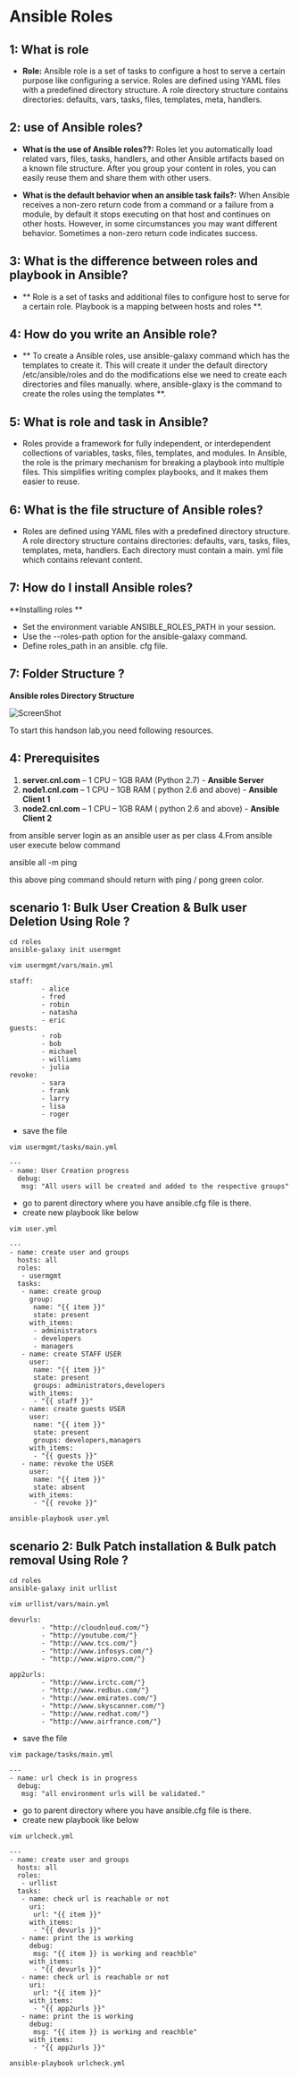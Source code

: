 # Ansible Roles

## 1: What is role
-  **Role:** Ansible role is a set of tasks to configure a host to serve a certain purpose like configuring a service. Roles are defined using YAML files with a predefined directory structure. A role directory structure contains directories: defaults, vars, tasks, files, templates, meta, handlers.

## 2: use of Ansible roles?
 - **What is the use of Ansible roles??:** Roles let you automatically load related vars, files, tasks, handlers, and other Ansible artifacts based on a known file structure. After you group your content in roles, you can easily reuse them and share them with other users.
 
 - **What is the default behavior when an ansible task fails?:** When Ansible receives a non-zero return code from a command or a failure from a module, by default it stops executing on that host and continues on other hosts. However, in some circumstances you may want different behavior. Sometimes a non-zero return code indicates success.
 
## 3: What is the difference between roles and playbook in Ansible?
- ** Role is a set of tasks and additional files to configure host to serve for a certain role. Playbook is a mapping between hosts and roles **.

## 4: How do you write an Ansible role?
- ** To create a Ansible roles, use ansible-galaxy command which has the templates to create it. This will create it under the default directory /etc/ansible/roles and do the modifications else we need to create each directories and files manually. where, ansible-glaxy is the command to create the roles using the templates **.

## 5: What is role and task in Ansible?

- Roles provide a framework for fully independent, or interdependent collections of variables, tasks, files, templates, and modules. In Ansible, the role is the primary mechanism for breaking a playbook into multiple files. This simplifies writing complex playbooks, and it makes them easier to reuse.

## 6: What is the file structure of Ansible roles?
- Roles are defined using YAML files with a predefined directory structure. A role directory structure contains directories: defaults, vars, tasks, files, templates, meta, handlers. Each directory must contain a main. yml file which contains relevant content.

## 7:  How do I install Ansible roles?
**Installing roles **
- Set the environment variable ANSIBLE_ROLES_PATH in your session.
- Use the --roles-path option for the ansible-galaxy command.
- Define roles_path in an ansible. cfg file.

## 7:  Folder Structure ?
**Ansible roles Directory Structure**

![ScreenShot](https://github.com/cloudnloud/Ansible_Automation/blob/main/Class21/Ansible-Roles-Structure.png)

To start this handson lab,you need following resources.



## 4: Prerequisites

1.	**server.cnl.com** – 1 CPU – 1GB RAM (Python 2.7) - **Ansible Server**
2.	**node1.cnl.com** – 1 CPU – 1GB RAM ( python 2.6 and above) - **Ansible Client 1**
3.	**node2.cnl.com** – 1 CPU – 1GB RAM ( python 2.6 and above) - **Ansible Client 2**

from ansible server login as an ansible user as per class 4.From ansible user execute below command

ansible all -m ping

this above ping command should return with ping / pong green color.


## scenario 1: Bulk User Creation & Bulk user Deletion Using Role ?


```
cd roles
ansible-galaxy init usermgmt
```

```
vim usermgmt/vars/main.yml
```

```
staff:
        - alice
        - fred
        - robin
        - natasha
        - eric
guests:
        - rob
        - bob
        - michael
        - williams
        - julia
revoke:
        - sara
        - frank
        - larry
        - lisa
        - roger
```

- save the file


```
vim usermgmt/tasks/main.yml
```

```
---
- name: User Creation progress
  debug:
   msg: "All users will be created and added to the respective groups"
```

- go to parent directory where you have ansible.cfg file is there.
- create new playbook like below

```
vim user.yml
```

```
---
- name: create user and groups
  hosts: all
  roles:
   - usermgmt
  tasks:
   - name: create group
     group: 
      name: "{{ item }}"
      state: present
     with_items:
      - administrators
      - developers
      - managers
   - name: create STAFF USER
     user:
      name: "{{ item }}"
      state: present
      groups: administrators,developers
     with_items:
      - "{{ staff }}"
   - name: create guests USER
     user:
      name: "{{ item }}"
      state: present
      groups: developers,managers
     with_items:
      - "{{ guests }}"
   - name: revoke the USER
     user:
      name: "{{ item }}"
      state: absent
     with_items:
      - "{{ revoke }}"
```

```
ansible-playbook user.yml
```


## scenario 2: Bulk Patch installation & Bulk patch removal Using Role ?


```
cd roles
ansible-galaxy init urllist
```

```
vim urllist/vars/main.yml
```

```
devurls:
        - "http://cloudnloud.com/"}
		- "http://youtube.com/"}
		- "http://www.tcs.com/"}
		- "http://www.infosys.com/"}
		- "http://www.wipro.com/"}

app2urls:
        - "http://www.irctc.com/"}
		- "http://www.redbus.com/"}
		- "http://www.emirates.com/"}
		- "http://www.skyscanner.com/"}
		- "http://www.redhat.com/"}
		- "http://www.airfrance.com/"}
```

- save the file


```
vim package/tasks/main.yml
```

```
---
- name: url check is in progress
  debug:
   msg: "all environment urls will be validated."
```

- go to parent directory where you have ansible.cfg file is there.
- create new playbook like below

```
vim urlcheck.yml
```

```
---
- name: create user and groups
  hosts: all
  roles:
   - urllist
  tasks:
   - name: check url is reachable or not
     uri:
      url: "{{ item }}"
	 with_items:
	  - "{{ devurls }}"
   - name: print the is working
     debug:
      msg: "{{ item }} is working and reachble"
	 with_items:
	  - "{{ devurls }}"
   - name: check url is reachable or not
     uri:
      url: "{{ item }}"
	 with_items:
	  - "{{ app2urls }}"
   - name: print the is working
     debug:
      msg: "{{ item }} is working and reachble"
	 with_items:
	  - "{{ app2urls }}"
```

```
ansible-playbook urlcheck.yml
```
